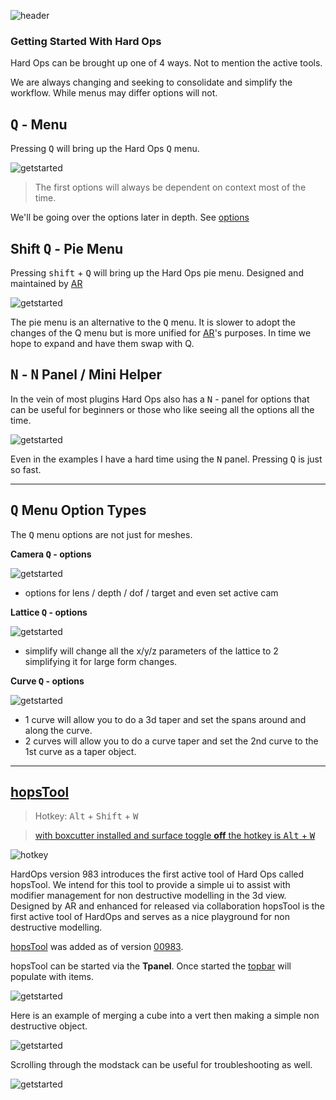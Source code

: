 ![header](img/banner.gif)

### Getting Started With Hard Ops

Hard Ops can be brought up one of 4 ways. Not to mention the active tools.

We are always changing and seeking to consolidate and simplify the workflow. While menus may differ options will not. 

## <kbd>Q</kbd>  - Menu

Pressing <kbd>Q</kbd> will bring up the Hard Ops <kbd>Q</kbd> menu.

![getstarted](img/getstart/g4.png)

> The first options will always be dependent on context most of the time.

We'll be going over the options later in depth. See [options](options)

## Shift <kbd>Q</kbd> - Pie Menu

Pressing <kbd>shift</kbd> + <kbd>Q</kbd> will bring up the Hard Ops pie menu. Designed and maintained by [AR](https://twitter.com/AdrianRutk0wski/)

![getstarted](img/getstart/g5.png)

The pie menu is an alternative to the <kbd>Q</kbd> menu. It is slower to adopt the changes of the Q menu but is more unified for [AR](https://twitter.com/AdrianRutk0wski/)'s purposes. In time we hope to expand and have them swap with Q.

## <kbd>N</kbd> - <kbd>N</kbd> Panel / Mini Helper

In the vein of most plugins Hard Ops also has a <kbd>N</kbd> - panel for options that can be useful for beginners or those who like seeing all the options all the time.

![getstarted](img/getstart/g6.png)

Even in the examples I have a hard time using the <kbd>N</kbd> panel. Pressing <kbd>Q</kbd> is just so fast.

---

## <kbd>Q</kbd> Menu Option Types

The <kbd>Q</kbd> menu options are not just for meshes.

**Camera <kbd>Q</kbd> - options**

![getstarted](img/getstart/g4.gif)

- options for lens / depth / dof / target and even set active cam


**Lattice <kbd>Q</kbd> - options**

![getstarted](img/getstart/g5.gif)

- simplify will change all the x/y/z parameters of the lattice to 2 simplifying it for large form changes.



**Curve <kbd>Q</kbd> - options**

![getstarted](img/getstart/g6.gif)

- 1 curve will allow you to do a 3d taper and set the spans around and along the curve.
- 2 curves will allow you to do a curve taper and set the 2nd curve to the 1st curve as a taper object.

---

## [hopsTool](https://youtu.be/0qx_hOrW1C8)

> Hotkey: <kbd>Alt</kbd> + <kbd>Shift</kbd> + <kbd>W</kbd>

> [with boxcutter installed and surface toggle **off** the hotkey is <kbd>Alt</kbd> + <kbd>W</kbd>](https://boxcutter-manual.readthedocs.io/en/latest/preference/#enable-surface-toggle)

![hotkey](img/hopstool/h19.png)

HardOps version 983 introduces the first active tool of Hard Ops called hopsTool. We intend for this tool to provide a simple ui to assist with modifier management for non destructive modelling in the 3d view. Designed by AR and enhanced for released via collaboration hopsTool is the first active tool of HardOps and serves as a nice playground for non destructive modelling.

[hopsTool](hopsTool.md) was added as of version [00983](https://masterxeon1001.com/2019/09/01/hard-ops-00983-update-log/).

hopsTool can be started via the **Tpanel**. Once started the [topbar](https://twitter.com/mxeon1001/status/1123820309168177154) will populate with items.

![getstarted](img/getstart/g7.png)

Here is an example of merging a cube into a vert then making a simple non destructive object.

![getstarted](img/getstart/g8.gif)

Scrolling through the modstack can be useful for troubleshooting as well.

![getstarted](img/getstart/g9.gif)
